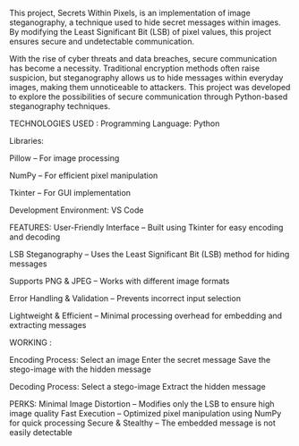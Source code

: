 This project, Secrets Within Pixels, is an implementation of image steganography, a technique used to hide secret messages within images. By modifying the Least Significant Bit (LSB) of pixel values, this project ensures secure and undetectable communication.

With the rise of cyber threats and data breaches, secure communication has become a necessity. Traditional encryption methods often raise suspicion, but steganography allows us to hide messages within everyday images, making them unnoticeable to attackers. This project was developed to explore the possibilities of secure communication through Python-based steganography techniques.

TECHNOLOGIES USED :
Programming Language: Python

Libraries:

Pillow – For image processing

NumPy – For efficient pixel manipulation

Tkinter – For GUI implementation

Development Environment: VS Code

FEATURES:
User-Friendly Interface – Built using Tkinter for easy encoding and decoding

LSB Steganography – Uses the Least Significant Bit (LSB) method for hiding messages

Supports PNG & JPEG – Works with different image formats

Error Handling & Validation – Prevents incorrect input selection

Lightweight & Efficient – Minimal processing overhead for embedding and extracting messages

WORKING :

Encoding Process:
Select an image
Enter the secret message
Save the stego-image with the hidden message

Decoding Process:
Select a stego-image
Extract the hidden message

PERKS:
Minimal Image Distortion – Modifies only the LSB to ensure high image quality
Fast Execution – Optimized pixel manipulation using NumPy for quick processing
Secure & Stealthy – The embedded message is not easily detectable
